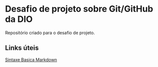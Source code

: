 # Desafio de projeto sobre Git/GitHub da DIO
Repositório criado para o desafio de projeto.
## Links úteis 
[Sintaxe Basica Markdown](https://www.markdownguide.org/basic-syntax/)
